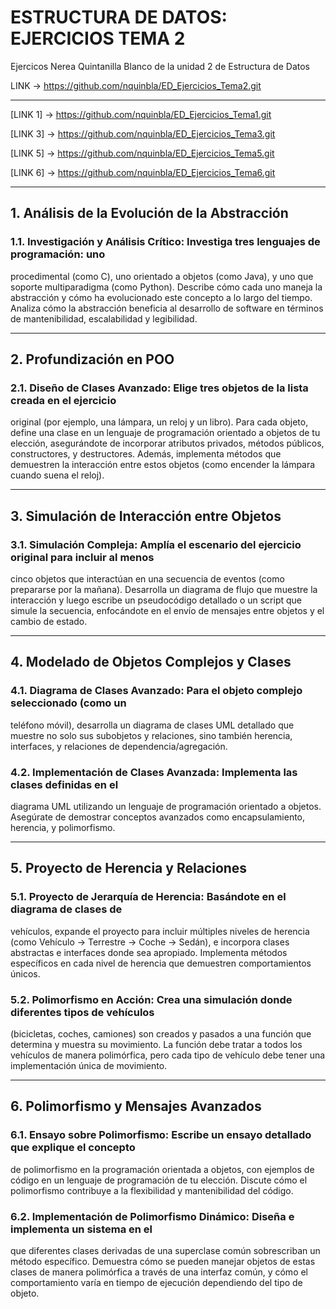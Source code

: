 # ESTRUCTURA DE DATOS: EJERCICIOS TEMA 2
Ejercicos Nerea Quintanilla Blanco de la unidad 2 de Estructura de Datos

LINK -> https://github.com/nquinbla/ED_Ejercicios_Tema2.git

------------------------------------------------------------------

[LINK 1] -> https://github.com/nquinbla/ED_Ejercicios_Tema1.git

[LINK 3] -> https://github.com/nquinbla/ED_Ejercicios_Tema3.git

[LINK 5] -> https://github.com/nquinbla/ED_Ejercicios_Tema5.git

[LINK 6] -> https://github.com/nquinbla/ED_Ejercicios_Tema6.git

------------------------------------------------------------------

## 1. Análisis de la Evolución de la Abstracción

### 1.1. Investigación y Análisis Crítico: Investiga tres lenguajes de programación: uno
procedimental (como C), uno orientado a objetos (como Java), y uno que soporte
multiparadigma (como Python). Describe cómo cada uno maneja la abstracción y cómo
ha evolucionado este concepto a lo largo del tiempo. Analiza cómo la abstracción
beneficia al desarrollo de software en términos de mantenibilidad, escalabilidad y
legibilidad.

----------------------------------------------------------------------------------------

## 2. Profundización en POO

### 2.1. Diseño de Clases Avanzado: Elige tres objetos de la lista creada en el ejercicio
original (por ejemplo, una lámpara, un reloj y un libro). Para cada objeto, define una clase
en un lenguaje de programación orientado a objetos de tu elección, asegurándote de
incorporar atributos privados, métodos públicos, constructores, y destructores. Además,
implementa métodos que demuestren la interacción entre estos objetos (como encender
la lámpara cuando suena el reloj).

----------------------------------------------------------------------------------------

## 3. Simulación de Interacción entre Objetos

### 3.1. Simulación Compleja: Amplía el escenario del ejercicio original para incluir al menos
cinco objetos que interactúan en una secuencia de eventos (como prepararse por la
mañana). Desarrolla un diagrama de flujo que muestre la interacción y luego escribe un
pseudocódigo detallado o un script que simule la secuencia, enfocándote en el envío de
mensajes entre objetos y el cambio de estado.

----------------------------------------------------------------------------------------

## 4. Modelado de Objetos Complejos y Clases

### 4.1. Diagrama de Clases Avanzado: Para el objeto complejo seleccionado (como un
teléfono móvil), desarrolla un diagrama de clases UML detallado que muestre no solo sus
subobjetos y relaciones, sino también herencia, interfaces, y relaciones de
dependencia/agregación.

### 4.2. Implementación de Clases Avanzada: Implementa las clases definidas en el
diagrama UML utilizando un lenguaje de programación orientado a objetos. Asegúrate de
demostrar conceptos avanzados como encapsulamiento, herencia, y polimorfismo.

----------------------------------------------------------------------------------------

## 5. Proyecto de Herencia y Relaciones

### 5.1. Proyecto de Jerarquía de Herencia: Basándote en el diagrama de clases de
vehículos, expande el proyecto para incluir múltiples niveles de herencia (como Vehículo
-> Terrestre -> Coche -> Sedán), e incorpora clases abstractas e interfaces donde sea
apropiado. Implementa métodos específicos en cada nivel de herencia que demuestren
comportamientos únicos.

### 5.2. Polimorfismo en Acción: Crea una simulación donde diferentes tipos de vehículos
(bicicletas, coches, camiones) son creados y pasados a una función que determina y
muestra su movimiento. La función debe tratar a todos los vehículos de manera
polimórfica, pero cada tipo de vehículo debe tener una implementación única de
movimiento.

----------------------------------------------------------------------------------------

## 6. Polimorfismo y Mensajes Avanzados

### 6.1. Ensayo sobre Polimorfismo: Escribe un ensayo detallado que explique el concepto
de polimorfismo en la programación orientada a objetos, con ejemplos de código en un
lenguaje de programación de tu elección. Discute cómo el polimorfismo contribuye a la
flexibilidad y mantenibilidad del código.

### 6.2. Implementación de Polimorfismo Dinámico: Diseña e implementa un sistema en el
que diferentes clases derivadas de una superclase común sobrescriban un método
específico. Demuestra cómo se pueden manejar objetos de estas clases de manera
polimórfica a través de una interfaz común, y cómo el comportamiento varía en tiempo
de ejecución dependiendo del tipo de objeto.
